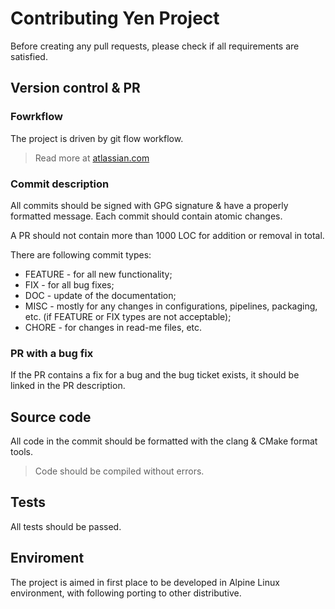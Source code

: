 # Contributing Yen Project

Before creating any pull requests, please check if all requirements are satisfied.

## Version control & PR

### Fowrkflow

The project is driven by git flow workflow.

> Read more at [atlassian.com](https://www.atlassian.com/git/tutorials/comparing-workflows/gitflow-workflow)

### Commit description

All commits should be signed with GPG signature & have a properly formatted message.
Each commit should contain atomic changes.

A PR should not contain more than 1000 LOC for addition or removal in total.

There are following commit types:

- FEATURE - for all new functionality;
- FIX - for all bug fixes;
- DOC - update of the documentation;
- MISC - mostly for any changes in configurations, pipelines, packaging, etc. (if FEATURE or FIX types are not acceptable);
- CHORE - for changes in read-me files, etc.

### PR with a bug fix

If the PR contains a fix for a bug and the bug ticket exists, it should be linked in the PR description.

## Source code

All code in the commit should be formatted with the clang & CMake format tools.

> Code should be compiled without errors.

## Tests

All tests should be passed.

## Enviroment

The project is aimed in first place to be developed in Alpine Linux environment, with following porting to other distributive.

